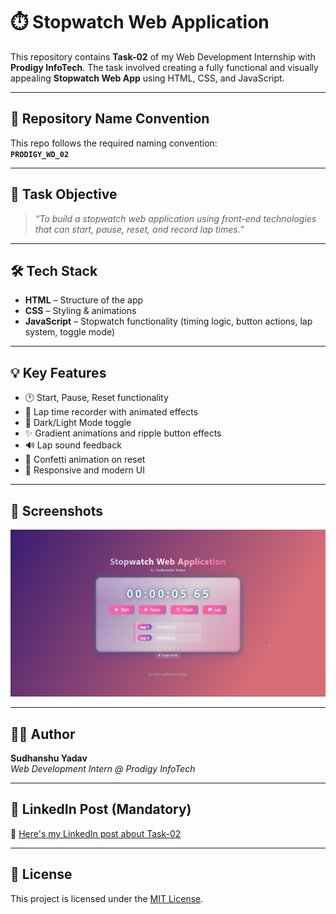 # ⏱️ Stopwatch Web Application

This repository contains **Task-02** of my Web Development Internship with **Prodigy InfoTech**. The task involved creating a fully functional and visually appealing **Stopwatch Web App** using HTML, CSS, and JavaScript.

---

## 📁 Repository Name Convention

This repo follows the required naming convention:  
**`PRODIGY_WD_02`**

---

## 📌 Task Objective

> _“To build a stopwatch web application using front-end technologies that can start, pause, reset, and record lap times.”_

---

## 🛠️ Tech Stack

- **HTML** – Structure of the app  
- **CSS** – Styling & animations  
- **JavaScript** – Stopwatch functionality (timing logic, button actions, lap system, toggle mode)

---

## 💡 Key Features

- 🕐 Start, Pause, Reset functionality  
- 🏁 Lap time recorder with animated effects  
- 🌙 Dark/Light Mode toggle  
- ✨ Gradient animations and ripple button effects  
- 🔊 Lap sound feedback  
- 🎉 Confetti animation on reset  
- 📱 Responsive and modern UI  

---

## 📸 Screenshots

![Stopwatch UI](msedge_rgwFpilNdK.png) <!-- Replace with your actual screenshot path -->

---

## 👨‍💻 Author

**Sudhanshu Yadav**  
_Web Development Intern @ Prodigy InfoTech_

---

## 🔗 LinkedIn Post (Mandatory)

📌 [Here's my LinkedIn post about Task-02](https://www.linkedin.com/in/your-profile-link)

---

## 📝 License

This project is licensed under the [MIT License](LICENSE).


